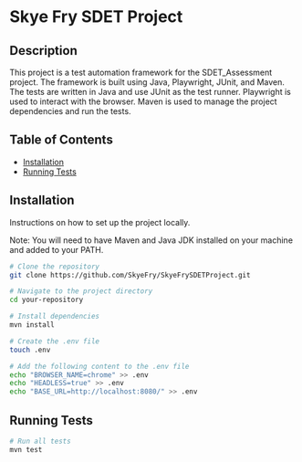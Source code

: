 # Skye Fry SDET Project

## Description

This project is a test automation framework for the SDET_Assessment project. The framework is built using Java,
Playwright, JUnit, and Maven. The tests are written in Java and use JUnit as the test runner. Playwright is used to
interact with the browser. Maven is used to manage the project dependencies and run the tests.

## Table of Contents

- [Installation](#installation)
- [Running Tests](#running-tests)

## Installation

Instructions on how to set up the project locally.

Note: You will need to have Maven and Java JDK installed on your machine and added to your PATH.

```bash
# Clone the repository
git clone https://github.com/SkyeFry/SkyeFrySDETProject.git

# Navigate to the project directory
cd your-repository

# Install dependencies
mvn install

# Create the .env file
touch .env

# Add the following content to the .env file
echo "BROWSER_NAME=chrome" >> .env
echo "HEADLESS=true" >> .env
echo "BASE_URL=http://localhost:8080/" >> .env
```

## Running Tests

```bash
# Run all tests
mvn test
```
